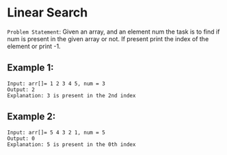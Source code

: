 # Linear Search

`Problem Statement`: Given an array, and an element num the task is to find if num is present in the given array or not. If present print the index of the element or print -1.

## Example 1:

```
Input: arr[]= 1 2 3 4 5, num = 3
Output: 2
Explanation: 3 is present in the 2nd index
```

## Example 2:

```
Input: arr[]= 5 4 3 2 1, num = 5
Output: 0
Explanation: 5 is present in the 0th index
```